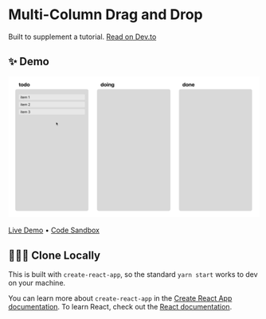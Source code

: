 # Multi-Column Drag and Drop

Built to supplement a tutorial. [Read on Dev.to](https://dev.to/imjoshellis/codealong-multi-column-drag-and-drop-in-react-3781)

## ✨️ Demo

![demo gif](https://github.com/imjoshellis/react-beautiful-dnd-tutorial/blob/master/readme/final%20product.gif?raw=true)

[Live Demo](https://imjoshellis-dnd-tutorial.netlify.app) • [Code Sandbox](https://codesandbox.io/s/react-beautiful-dnd-tutorial-6296o)

## 👨🏻‍💻️ Clone Locally

This is built with `create-react-app`, so the standard `yarn start` works to dev on your machine.

You can learn more about `create-react-app` in the [Create React App documentation](https://facebook.github.io/create-react-app/docs/getting-started). To learn React, check out the [React documentation](https://reactjs.org/).
